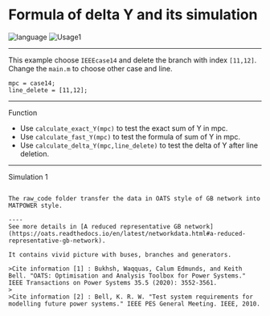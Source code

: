 # Formula of delta Y and its simulation 

 ![language](https://img.shields.io/badge/language-Matlab-darkgreen.svg)
 ![Usage1](https://img.shields.io/badge/Usage-Matpower-green.svg)

----
This example choose `IEEEcase14` and delete the branch with index `[11,12]`. Change the `main.m` to choose other case and line.

```
mpc = case14;
line_delete = [11,12];
```

----

Function 
- Use `calculate_exact_Y(mpc)` to test the exact sum of Y in mpc.
- Use `calculate_fast_Y(mpc)` to test the formula of sum of Y in mpc.
- Use `calculate_delta_Y(mpc,line_delete)` to test the delta of Y after line deletion.

----

Simulation 1

```

The raw_code folder transfer the data in OATS style of GB network into MATPOWER style. 

----
See more details in [A reduced representative GB network](https://oats.readthedocs.io/en/latest/networkdata.html#a-reduced-representative-gb-network).

It contains vivid picture with buses, branches and generators.

>Cite information [1] : Bukhsh, Waqquas, Calum Edmunds, and Keith Bell. "OATS: Optimisation and Analysis Toolbox for Power Systems." IEEE Transactions on Power Systems 35.5 (2020): 3552-3561.
>
>Cite information [2] : Bell, K. R. W. "Test system requirements for modelling future power systems." IEEE PES General Meeting. IEEE, 2010.


